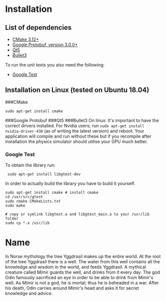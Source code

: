 # Installation
## List of dependencies
* [CMake 3.12+](https://cmake.org/) 
* [Google Protobuf, version 3.0.0+](https://github.com/protocolbuffers/protobuf) 
* [Qt5](https://www.qt.io/)
* [Bullet3](https://github.com/bulletphysics/bullet3)

To run the unit tests you also need the following:
* [Google Test](https://github.com/google/googletest)
## Installation on Linux (tested on Ubuntu 18.04)
###CMake
```
sudo apt-get install cmake
```
###Google Protobuf
###Qt5
###Bullet3
On linux: It's important to have the correct drivers installed. For Nvidia users; run
```sudo apt-get install nvidia-driver-430``` (as of writing the latest version) and reboot.
Your application will compile and run without these but if you recompile after installation the physics simulator should utilise your GPU much better.

### Google Test
To obtain the library run:
 
 ``` sudo apt-get install libgtest-dev```

In order to actually build the library you have to build it yourself.
```
sudo apt-get install cmake # install cmake
cd /usr/src/gtest
sudo cmake CMakeLists.txt
sudo make

# copy or symlink libgtest.a and libgtest_main.a to your /usr/lib folder
sudo cp *.a /usr/lib

```

# Name
In Norse mythology the tree Yggdrasil makes up the entire world. At the root of the tree Yggdrasil there is a well. The water from this well contains all the knowledge and wisdom in the world, and feeds Yggdrasil. A mythical creature called Mímir guards the well, and drinks from it every day. 
The god Odin famously sacrificed an eye in order to be able to drink from Mímir's well.
As Mímir is not a god, he is mortal; thus he is beheaded in a war. After his death, Odin carries around Mímir's head and asks it for secret knowledge and advice.
